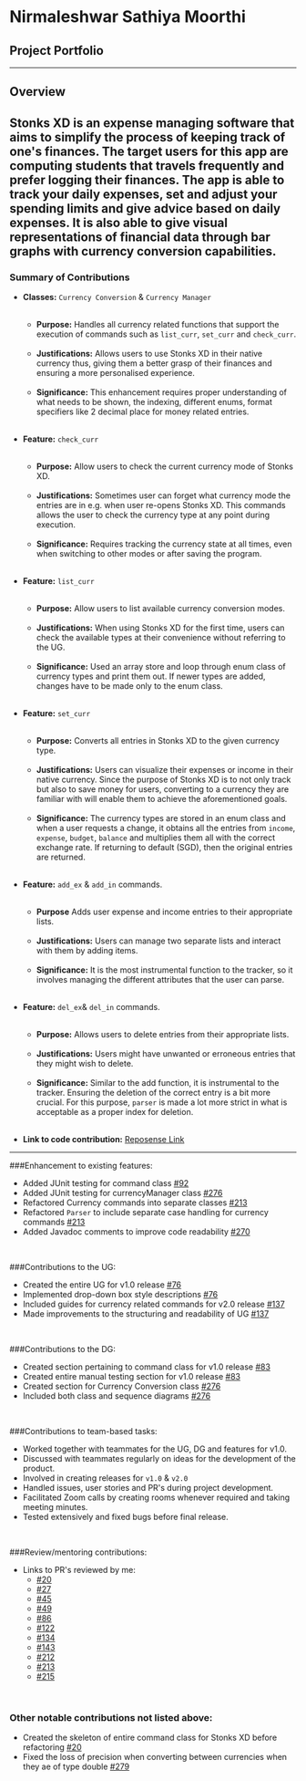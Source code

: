 # Nirmaleshwar Sathiya Moorthi
## Project Portfolio

---
## Overview
Stonks XD is an expense managing software that aims to simplify the process of keeping track of one's finances.
The target users for this app are computing students that travels frequently and prefer logging their finances.
The app is able to track your daily expenses, set and adjust your spending limits and give advice based on daily expenses.
It is also able to give visual representations of financial data through bar graphs with currency conversion capabilities.
---

### Summary of Contributions

* **Classes:** `Currency Conversion` & `Currency Manager`
<br></br>
    * **Purpose:** Handles all currency related functions that support the execution of commands such as `list_curr`, `set_curr` and `check_curr`.
<br></br>
    * **Justifications:** Allows users to use Stonks XD in their native currency thus, giving them a better grasp of their finances and ensuring a more personalised experience.
<br></br>
    * **Significance:** This enhancement requires proper understanding of what needs to be shown, the indexing, different enums, format specifiers like 2 decimal place for money related entries.

  <br>

* **Feature:** `check_curr`
<br></br>
  * **Purpose:** Allow users to check the current currency mode of Stonks XD.
<br></br>
  * **Justifications:** Sometimes user can forget what currency mode the entries are in e.g. when user re-opens Stonks XD. This commands allows the user to check the currency type at any point during execution. 
<br></br>
  * **Significance:** Requires tracking the currency state at all times, even when switching to other modes or after saving the program.

  <br>

* **Feature:** `list_curr`
<br></br>
  * **Purpose:** Allow users to list available currency conversion modes.
<br></br>
  * **Justifications:** When using Stonks XD for the first time, users can check the available types at their convenience without referring to the UG. 
<br></br>
  * **Significance:** Used an array store and loop through enum class of currency types and print them out. If newer types are added, changes have to be made only to the enum class.

  <br>

* **Feature:** `set_curr`
<br></br>
  * **Purpose:** Converts all entries in Stonks XD to the given currency type.
<br></br>
  * **Justifications:** Users can visualize their expenses or income in their native currency. Since the purpose of Stonks XD is to not only track but also to save money for users, converting to a currency they are familiar with will enable them to achieve the aforementioned goals.
<br></br>
  * **Significance:** The currency types are stored in an enum class and when a user requests a change, it obtains all the entries from `income`, `expense`, `budget`, `balance` and multiplies them all with the correct exchange rate. If returning to default (SGD), then the original entries are returned.

  <br>

* **Feature:** `add_ex` & `add_in` commands.
<br></br>
    * **Purpose** Adds user expense and income entries to their appropriate lists.
<br></br>
    * **Justifications:** Users can manage two separate lists and interact with them by adding items.
<br></br>
    * **Significance:** It is the most instrumental function to the tracker, so it involves managing the different attributes that the user can parse.

  <br>

* **Feature:** `del_ex`& `del_in` commands.
<br></br>
    * **Purpose:** Allows users to delete entries from their appropriate lists.
<br></br>
    * **Justifications:** Users might have unwanted or erroneous entries that they might wish to delete.
<br></br>
    * **Significance:** Similar to the add function, it is instrumental to the tracker. Ensuring the deletion of the correct entry is a bit more crucial. For this purpose, `parser` is made a lot more strict in what is acceptable as a proper index for deletion.

  <br>

* **Link to code contribution:** [Reposense Link](https://nus-cs2113-ay2122s1.github.io/tp-dashboard/?search=Nirmaleshwar&sort=groupTitle&sortWithin=title&timeframe=commit&mergegroup=&groupSelect=groupByRepos&breakdown=true&checkedFileTypes=docs~functional-code~test-code~other&since=2021-09-25&tabOpen=true&tabType=authorship&tabAuthor=Nirmaleshwar&tabRepo=AY2122S1-CS2113T-T12-3%2Ftp%5Bmaster%5D&authorshipIsMergeGroup=false&authorshipFileTypes=docs~functional-code~test-code&authorshipIsBinaryFileTypeChecked=false)
---
###Enhancement to existing features:

* Added JUnit testing for command class [#92](https://github.com/AY2122S1-CS2113T-T12-3/tp/pull/92)
* Added JUnit testing for currencyManager class [#276](https://github.com/AY2122S1-CS2113T-T12-3/tp/pull/276)
* Refactored Currency commands into separate classes [#213](https://github.com/AY2122S1-CS2113T-T12-3/tp/pull/213)
* Refactored `Parser` to include separate case handling for currency commands [#213](https://github.com/AY2122S1-CS2113T-T12-3/tp/pull/213)
* Added Javadoc comments to improve code readability [#270](https://github.com/AY2122S1-CS2113T-T12-3/tp/pull/270)

<br>

###Contributions to the UG:

* Created the entire UG for v1.0 release [#76](https://github.com/AY2122S1-CS2113T-T12-3/tp/pull/76/files)
* Implemented drop-down box style descriptions [#76](https://github.com/AY2122S1-CS2113T-T12-3/tp/pull/76/files)
* Included guides for currency related commands for v2.0 release [#137](https://github.com/AY2122S1-CS2113T-T12-3/tp/pull/137/files)
* Made improvements to the structuring and readability of UG [#137](https://github.com/AY2122S1-CS2113T-T12-3/tp/pull/137/files)

<br>

###Contributions to the DG:

* Created section pertaining to command class for v1.0 release [#83](https://github.com/AY2122S1-CS2113T-T12-3/tp/pull/83)
* Created entire manual testing section for v1.0 release [#83](https://github.com/AY2122S1-CS2113T-T12-3/tp/pull/83)
* Created section for Currency Conversion class [#276](https://github.com/AY2122S1-CS2113T-T12-3/tp/pull/276)
* Included both class and sequence diagrams [#276](https://github.com/AY2122S1-CS2113T-T12-3/tp/pull/276)

<br>

###Contributions to team-based tasks:

  * Worked together with teammates for the UG, DG and features for v1.0.
  * Discussed with teammates regularly on ideas for the development of the product.
  * Involved in creating releases for `v1.0` & `v2.0`
  * Handled issues, user stories and PR's during project development.
  * Facilitated Zoom calls by creating rooms whenever required and taking meeting minutes.
  * Tested extensively and fixed bugs before final release.

<br>

###Review/mentoring contributions:

* Links to PR's reviewed by me:
  * [#20](https://github.com/AY2122S1-CS2113T-T12-3/tp/pull/20)
  * [#27](https://github.com/AY2122S1-CS2113T-T12-3/tp/pull/27)
  * [#45](https://github.com/AY2122S1-CS2113T-T12-3/tp/pull/45)
  * [#49](https://github.com/AY2122S1-CS2113T-T12-3/tp/pull/49)
  * [#86](https://github.com/AY2122S1-CS2113T-T12-3/tp/pull/86)
  * [#122](https://github.com/AY2122S1-CS2113T-T12-3/tp/pull/122)
  * [#134](https://github.com/AY2122S1-CS2113T-T12-3/tp/pull/134)
  * [#143](https://github.com/AY2122S1-CS2113T-T12-3/tp/pull/143)
  * [#212](https://github.com/AY2122S1-CS2113T-T12-3/tp/pull/212)
  * [#213](https://github.com/AY2122S1-CS2113T-T12-3/tp/pull/213)
  * [#215](https://github.com/AY2122S1-CS2113T-T12-3/tp/pull/215)

<br>

### Other notable contributions not listed above:

* Created the skeleton of entire command class for Stonks XD before refactoring [#20](https://github.com/AY2122S1-CS2113T-T12-3/tp/pull/20)
* Fixed the loss of precision when converting between currencies when they ae of type double [#279](https://github.com/AY2122S1-CS2113T-T12-3/tp/pull/137)

  